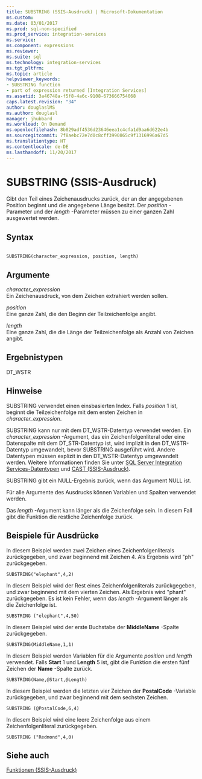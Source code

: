 ```yaml
---
title: SUBSTRING (SSIS-Ausdruck) | Microsoft-Dokumentation
ms.custom: 
ms.date: 03/01/2017
ms.prod: sql-non-specified
ms.prod_service: integration-services
ms.service: 
ms.component: expressions
ms.reviewer: 
ms.suite: sql
ms.technology: integration-services
ms.tgt_pltfrm: 
ms.topic: article
helpviewer_keywords:
- SUBSTRING function
- part of expression returned [Integration Services]
ms.assetid: 3a46748a-f5f8-4a6c-9108-673666754068
caps.latest.revision: "34"
author: douglaslMS
ms.author: douglasl
manager: jhubbard
ms.workload: On Demand
ms.openlocfilehash: 8b829adf4536d23646eea1c4cfa1d9aa6d622e4b
ms.sourcegitcommit: 7f8aebc72e7d0c8cff3990865c9f1316996a67d5
ms.translationtype: HT
ms.contentlocale: de-DE
ms.lasthandoff: 11/20/2017
---
```

# <a name="substring-ssis-expression"></a>SUBSTRING (SSIS-Ausdruck)
  Gibt den Teil eines Zeichenausdrucks zurück, der an der angegebenen Position beginnt und die angegebene Länge besitzt. Der *position* -Parameter und der *length* -Parameter müssen zu einer ganzen Zahl ausgewertet werden.  
  
## <a name="syntax"></a>Syntax  
  
```  
  
SUBSTRING(character_expression, position, length)  
```  
  
## <a name="arguments"></a>Argumente  
 *character_expression*  
 Ein Zeichenausdruck, von dem Zeichen extrahiert werden sollen.  
  
 *position*  
 Eine ganze Zahl, die den Beginn der Teilzeichenfolge angibt.  
  
 *length*  
 Eine ganze Zahl, die die Länge der Teilzeichenfolge als Anzahl von Zeichen angibt.  
  
## <a name="result-types"></a>Ergebnistypen  
 DT_WSTR  
  
## <a name="remarks"></a>Hinweise  
 SUBSTRING verwendet einen einsbasierten Index. Falls *position* 1 ist, beginnt die Teilzeichenfolge mit dem ersten Zeichen in *character_expression*.  
  
 SUBSTRING kann nur mit dem DT_WSTR-Datentyp verwendet werden. Ein *character_expression* -Argument, das ein Zeichenfolgenliteral oder eine Datenspalte mit dem DT_STR-Datentyp ist, wird implizit in den DT_WSTR-Datentyp umgewandelt, bevor SUBSTRING ausgeführt wird. Andere Datentypen müssen explizit in den DT_WSTR-Datentyp umgewandelt werden. Weitere Informationen finden Sie unter [SQL Server Integration Services-Datentypen](../../integration-services/data-flow/integration-services-data-types.md) und [CAST &#40;SSIS-Ausdruck&#41;](../../integration-services/expressions/cast-ssis-expression.md).  
  
 SUBSTRING gibt ein NULL-Ergebnis zurück, wenn das Argument NULL ist.  
  
 Für alle Argumente des Ausdrucks können Variablen und Spalten verwendet werden.  
  
 Das *length* -Argument kann länger als die Zeichenfolge sein. In diesem Fall gibt die Funktion die restliche Zeichenfolge zurück.  
  
## <a name="expression-examples"></a>Beispiele für Ausdrücke  
 In diesem Beispiel werden zwei Zeichen eines Zeichenfolgenliterals zurückgegeben, und zwar beginnend mit Zeichen 4. Als Ergebnis wird "ph" zurückgegeben.  
  
```  
SUBSTRING("elephant",4,2)  
```  
  
 In diesem Beispiel wird der Rest eines Zeichenfolgenliterals zurückgegeben, und zwar beginnend mit dem vierten Zeichen. Als Ergebnis wird "phant" zurückgegeben. Es ist kein Fehler, wenn das *length* -Argument länger als die Zeichenfolge ist.  
  
```  
SUBSTRING ("elephant",4,50)  
```  
  
 In diesem Beispiel wird der erste Buchstabe der **MiddleName** -Spalte zurückgegeben.  
  
```  
SUBSTRING(MiddleName,1,1)  
```  
  
 In diesem Beispiel werden Variablen für die Argumente *position* und *length* verwendet. Falls **Start** 1 und **Length** 5 ist, gibt die Funktion die ersten fünf Zeichen der **Name** -Spalte zurück.  
  
```  
SUBSTRING(Name,@Start,@Length)  
```  
  
 In diesem Beispiel werden die letzten vier Zeichen der **PostalCode** -Variable zurückgegeben, und zwar beginnend mit dem sechsten Zeichen.  
  
```  
SUBSTRING (@PostalCode,6,4)  
```  
  
 In diesem Beispiel wird eine leere Zeichenfolge aus einem Zeichenfolgenliteral zurückgegeben.  
  
```  
SUBSTRING ("Redmond",4,0)  
```  
  
## <a name="see-also"></a>Siehe auch  
 [Funktionen &#40;SSIS-Ausdruck&#41;](../../integration-services/expressions/functions-ssis-expression.md)  
  
  
